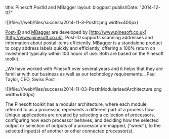 title: Pinesoft PostId and MBaggerlayout: blogpostpublishDate: "2014-12-07"![](file:///web/files/success/2014-11-3-PostIt.png width=400px)[Post-ID](http://www.post-id.co.uk) and [MBagger](http://www.pinesoft.co.uk/expertise/mbagger/) are developed by [http://www.pinesoft.co.uk](http://www.pinesoft.co.uk). Post-ID supports scanning addresses and information about postal items efficiently. MBagger is a standalone product to copy address labels quickly and efficiently, offering a 100% return on investment typically within 100 hours of use. Both are based on the Pinesoft toolkit. _We have worked with Pinesoft over several years and it helps that they are familiar with our business as well as our technology requirements. _Paul Taylor, CEO, Swiss Post![](file:///web/files/success/2014-11-03-PostItModularisedArchitecture.png width=600px)The Pinesoft toolkit has a modular architecture, where each module, referred to as a processor, represents a different part of a process flow. Unique applications are created by selecting a collection of processors, configuring how each processor behaves, and deciding how the selected output or selection of outputs of a processor  are mapped, \(“wired”\), to the selected input\(s\) of another or other connected processor\(s\).